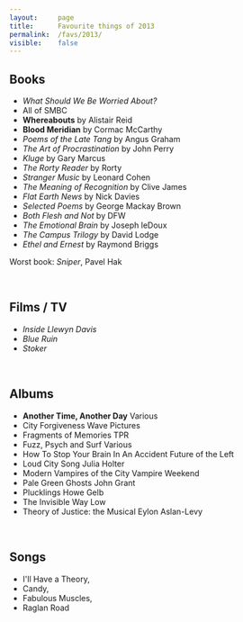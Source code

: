 ```yaml
---
layout:     page
title:      Favourite things of 2013
permalink:  /favs/2013/
visible:    false
---
```


## Books

* _What Should We Be Worried About?_
* All of SMBC
* **Whereabouts** by Alistair Reid
* **Blood Meridian** by Cormac McCarthy
* _Poems of the Late Tang_ by Angus Graham
* _The Art of Procrastination_ by John Perry
* _Kluge_ by Gary Marcus
* _The Rorty Reader_ by Rorty
* _Stranger Music_ by Leonard Cohen
* _The Meaning of Recognition_ by Clive James
* _Flat Earth News_ by Nick Davies
* _Selected Poems_ by George Mackay Brown
* _Both Flesh and Not_ by DFW
* _The Emotional Brain_ by Joseph leDoux
* _The Campus Trilogy_ by David Lodge
* _Ethel and Ernest_ by Raymond Briggs

Worst book: _Sniper_, Pavel Hak

<br>

## Films / TV

* _Inside Llewyn Davis_
* _Blue Ruin_
* _Stoker_

<br>

## Albums

* **Another Time, Another Day**	Various
* City Forgiveness	Wave Pictures
* Fragments of Memories 	TPR
* Fuzz, Psych and Surf	Various
* How To Stop Your Brain In An Accident	Future of the Left
* Loud City Song	Julia Holter
* Modern Vampires of the City	Vampire Weekend
* Pale Green Ghosts	John Grant
* Plucklings	Howe Gelb
* The Invisible Way	Low
* Theory of Justice: the Musical	Eylon Aslan-Levy

<br>

## Songs

* I'll Have a Theory, 
* Candy, 
* Fabulous Muscles, 
* Raglan Road
